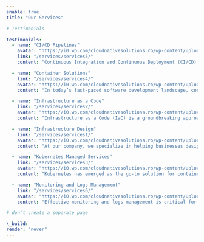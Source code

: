 ```yaml
---
enable: true
title: "Our Services"

# Testimonials

testimonials:
  - name: "CI/CD Pipelines"
    avatar: "https://i0.wp.com/cloudnativesolutions.ro/wp-content/uploads/2023/04/12.png?resize=300%2C300&ssl=1"
    link: "/services/services5/"
    content: "Continuous Integration and Continuous Deployment (CI/CD) pipelines are at the heart of modern DevOps practices, enabling your development and operations teams to collaborate effectively and deliver software rapidly."

  - name: "Container Solutions"
    link: "/services/services4/"
    avatar: "https://i0.wp.com/cloudnativesolutions.ro/wp-content/uploads/2023/04/11.png?resize=300%2C300&ssl=1"
    content: "In today’s fast-paced software development landscape, containerization has emerged as a game-changing technology that enables teams to build, deploy, and manage applications more efficiently."

  - name: "Infrastructure as a Code"
    link: "/services/services2/"
    avatar: "https://i0.wp.com/cloudnativesolutions.ro/wp-content/uploads/2023/04/13.png?resize=300%2C300&ssl=1"
    content: "Infrastructure as a Code (IaC) is a groundbreaking approach to managing and provisioning infrastructure through code, enabling you to automate and streamline your deployment processes."

  - name: "Infrastructure Design"
    link: "/services/services1/"
    avatar: "https://i0.wp.com/cloudnativesolutions.ro/wp-content/uploads/2023/04/10-2.png?resize=200%2C167&ssl=1"
    content: "At our company, we specialize in helping businesses design and build cloud infrastructures that increase the maintainability, scalability, and security of their environments."

  - name: "Kubernetes Managed Services"
    link: "/services/services3/"
    avatar: "https://i0.wp.com/cloudnativesolutions.ro/wp-content/uploads/2023/04/8.png?resize=300%2C300&ssl=1"
    content: "Kubernetes has emerged as the go-to solution for container orchestration, and major cloud providers are now offering managed Kubernetes services on their platforms."

  - name: "Monitoring and Logs Management"
    link: "/services/services6/"
    avatar: "https://i0.wp.com/cloudnativesolutions.ro/wp-content/uploads/2023/04/9.png?resize=300%2C300&ssl=1"
    content: "Effective monitoring and logs management is critical for ensuring the performance, security, and reliability of your applications and infrastructure."

# don't create a separate page

\_build:
render: "never"
---
```


